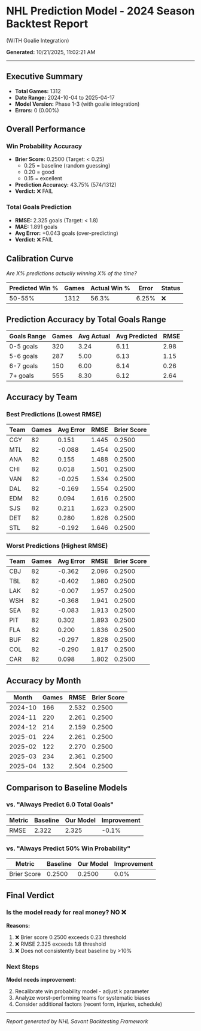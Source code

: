 # NHL Prediction Model - 2024 Season Backtest Report
(WITH Goalie Integration)

**Generated:** 10/21/2025, 11:02:21 AM

---

## Executive Summary

- **Total Games:** 1312
- **Date Range:** 2024-10-04 to 2025-04-17
- **Model Version:** Phase 1-3 (with goalie integration)
- **Errors:** 0 (0.00%)

## Overall Performance

### Win Probability Accuracy

- **Brier Score:** 0.2500 (Target: < 0.25)
  - 0.25 = baseline (random guessing)
  - 0.20 = good
  - 0.15 = excellent
- **Prediction Accuracy:** 43.75% (574/1312)
- **Verdict:** ❌ FAIL

### Total Goals Prediction

- **RMSE:** 2.325 goals (Target: < 1.8)
- **MAE:** 1.891 goals
- **Avg Error:** +0.043 goals (over-predicting)
- **Verdict:** ❌ FAIL

## Calibration Curve

*Are X% predictions actually winning X% of the time?*

| Predicted Win % | Games | Actual Win % | Error | Status |
|----------------|-------|--------------|-------|--------|
| 50-55% | 1312 | 56.3% | 6.25% | ❌ |

## Prediction Accuracy by Total Goals Range

| Goals Range | Games | Avg Actual | Avg Predicted | RMSE |
|-------------|-------|------------|---------------|------|
| 0-5 goals | 320 | 3.24 | 6.11 | 2.98 |
| 5-6 goals | 287 | 5.00 | 6.13 | 1.15 |
| 6-7 goals | 150 | 6.00 | 6.14 | 0.26 |
| 7+ goals | 555 | 8.30 | 6.12 | 2.64 |

## Accuracy by Team

### Best Predictions (Lowest RMSE)

| Team | Games | Avg Error | RMSE | Brier Score |
|------|-------|-----------|------|-------------|
| CGY | 82 | 0.151 | 1.445 | 0.2500 |
| MTL | 82 | -0.088 | 1.454 | 0.2500 |
| ANA | 82 | 0.155 | 1.488 | 0.2500 |
| CHI | 82 | 0.018 | 1.501 | 0.2500 |
| VAN | 82 | -0.025 | 1.534 | 0.2500 |
| DAL | 82 | -0.169 | 1.554 | 0.2500 |
| EDM | 82 | 0.094 | 1.616 | 0.2500 |
| SJS | 82 | 0.211 | 1.623 | 0.2500 |
| DET | 82 | 0.280 | 1.626 | 0.2500 |
| STL | 82 | -0.192 | 1.646 | 0.2500 |

### Worst Predictions (Highest RMSE)

| Team | Games | Avg Error | RMSE | Brier Score |
|------|-------|-----------|------|-------------|
| CBJ | 82 | -0.362 | 2.096 | 0.2500 |
| TBL | 82 | -0.402 | 1.980 | 0.2500 |
| LAK | 82 | -0.007 | 1.957 | 0.2500 |
| WSH | 82 | -0.368 | 1.941 | 0.2500 |
| SEA | 82 | -0.083 | 1.913 | 0.2500 |
| PIT | 82 | 0.302 | 1.893 | 0.2500 |
| FLA | 82 | 0.200 | 1.836 | 0.2500 |
| BUF | 82 | -0.297 | 1.828 | 0.2500 |
| COL | 82 | -0.290 | 1.817 | 0.2500 |
| CAR | 82 | 0.098 | 1.802 | 0.2500 |

## Accuracy by Month

| Month | Games | RMSE | Brier Score |
|-------|-------|------|-------------|
| 2024-10 | 166 | 2.532 | 0.2500 |
| 2024-11 | 220 | 2.261 | 0.2500 |
| 2024-12 | 214 | 2.159 | 0.2500 |
| 2025-01 | 224 | 2.261 | 0.2500 |
| 2025-02 | 122 | 2.270 | 0.2500 |
| 2025-03 | 234 | 2.361 | 0.2500 |
| 2025-04 | 132 | 2.504 | 0.2500 |

## Comparison to Baseline Models

### vs. "Always Predict 6.0 Total Goals"

| Metric | Baseline | Our Model | Improvement |
|--------|----------|-----------|-------------|
| RMSE | 2.322 | 2.325 | -0.1% |

### vs. "Always Predict 50% Win Probability"

| Metric | Baseline | Our Model | Improvement |
|--------|----------|-----------|-------------|
| Brier Score | 0.2500 | 0.2500 | 0.0% |

## Final Verdict

### Is the model ready for real money? **NO ❌**

**Reasons:**
1. ❌ Brier score 0.2500 exceeds 0.23 threshold
2. ❌ RMSE 2.325 exceeds 1.8 threshold
3. ❌ Does not consistently beat baseline by >10%

### Next Steps

**Model needs improvement:**

2. Recalibrate win probability model - adjust k parameter
3. Analyze worst-performing teams for systematic biases
4. Consider additional factors (recent form, injuries, schedule)

---

*Report generated by NHL Savant Backtesting Framework*
